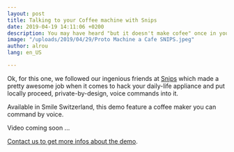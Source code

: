 ```yaml
---
layout: post
title: Talking to your Coffee machine with Snips
date: 2019-04-19 14:11:06 +0200
description: You may have heard "but it doesn't make cofee" once in your life. Well... now it does too.
image: "/uploads/2019/04/29/Proto Machine a Cafe SNIPS.jpeg"
author: alrou
lang: en_US

---
```

Ok, for this one, we followed our ingenious friends at [Snips](http://snips.ai) which made a pretty awesome job when it comes to hack your daily-life appliance and put locally proceed, private-by-design, voice commands into it.

Available in Smile Switzerland, this demo feature a coffee maker you can command by voice.

Video coming soon ...

[Contact us to get more infos about the demo](mailto:fabrice.dewasmes@smile.eu).
